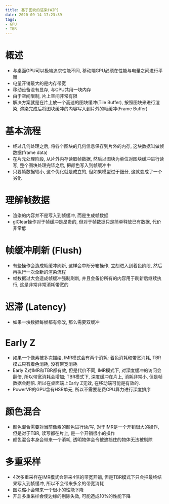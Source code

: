 ```yaml
---
title: 基于图块的渲染(WIP)
date: 2020-09-14 17:23:39
tags: 
- GPU
- TBR
---
```


# 概述
* 与桌面GPU可以极端追求性能不同, 移动端GPU必须在性能与电量之间进行平衡
* 电量开销最大的是内存带宽
* 移动设备没有显存, 与CPU共用一块内存
* 由于空间限制, 片上空间非常有限
* 解决方案就是在片上放一个高速的图块缓冲(Tile Buffer), 按照图块来进行渲染, 渲染完成后将图块缓冲的内容写入到片外的帧缓冲(Frame Buffer)

# 基本流程
* 经过几何处理之后, 将各个图块的几何信息保存到片外的内存, 这块数据叫做帧数据(frame data)
* 在片元处理阶段, 从片外内存读取帧数据, 然后以图块为单位对图块缓冲进行读写, 整个图块处理完毕之后, 把颜色写入到帧缓冲中
* 只要帧数据较小, 这个优化就是成立的, 但如果模型过于细分, 这就变成了一个劣化

# 理解帧数据
* 渲染的内容并不是写入到帧缓冲, 而是生成帧数据
* glClear操作对于帧缓冲是昂贵的, 但对于帧数据只是简单释放已有数据, 代价非常低

# 帧缓冲刷新 (Flush)
* 有些操作会造成帧缓冲刷新, 这样会中断分箱操作, 立刻进入到着色阶段, 然后再执行一次全新的渲染流程
* 帧数据过大会造成帧缓冲强制刷新, 并且会备份所有的内容用于刷新后继续执行, 这是非常非常消耗带宽的

# 迟滞 (Latency)
* 如果一块数据每帧都有修改, 那么需要双缓冲

# Early Z
* 如果一个像素被多次描绘, IMR模式会有两个消耗: 着色消耗和带宽消耗, TBR模式只有着色消耗, 没有带宽消耗
* Early Z对IMR和TBR都有效, 但是代价不同, IMR模式下, 对深度缓冲的访问会翻倍, 所以带宽消耗会增加; TBR模式下, 深度缓冲在片上, 消耗非常小, 但是帧数据会翻倍. 所以在桌面端上Early Z无效, 在移动端可能是有效的.
* PowerVR的GPU含有HSR单元, 所以不需要花费CPU算力进行深度排序

# 颜色混合
* 颜色混合需要对当前像素的颜色进行读/写, 对于IMR是一个开销很大的操作, 但是对于TBR, 读写都在片上, 是一个开销很小的操作
* 颜色混合本身会带来一个消耗, 透明物体会令被遮挡住的物体无法被剔除

# 多重采样
* 4次多重采样在IMR模式会带来4倍的带宽开销, 但是TBR模式下只会把最终结果写入到帧缓冲, 所以不会带来多余的带宽消耗
* 图块缩小会带来一个很小的性能下降
* 开启多重采样会使边缘的剔除失效, 可能造成10%的性能下降


